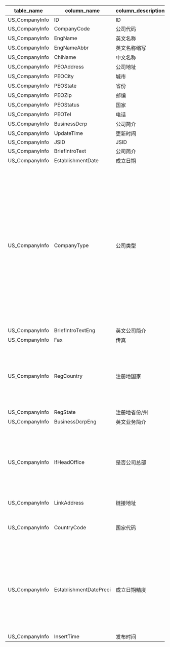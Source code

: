 | table_name | column_name| column_description | 注释 | Annotation|
|---|---|---|---|---|
| US_CompanyInfo | ID | ID || |
| US_CompanyInfo | CompanyCode| 公司代码 || |
| US_CompanyInfo | EngName| 英文名称 || |
| US_CompanyInfo | EngNameAbbr| 英文名称缩写 || |
| US_CompanyInfo | ChiName| 中文名称 || |
| US_CompanyInfo | PEOAddress | 公司地址 || |
| US_CompanyInfo | PEOCity| 城市 || |
| US_CompanyInfo | PEOState | 省份 || |
| US_CompanyInfo | PEOZip | 邮编 || |
| US_CompanyInfo | PEOStatus| 国家 || |
| US_CompanyInfo | PEOTel | 电话 || |
| US_CompanyInfo | BusinessDcrp | 公司简介 || |
| US_CompanyInfo | UpdateTime | 更新时间 || |
| US_CompanyInfo | JSID | JSID || |
| US_CompanyInfo | BriefIntroText | 公司简介 || |
| US_CompanyInfo | EstablishmentDate| 成立日期 || |
| US_CompanyInfo | CompanyType| 公司类型 | 公司类型(CompanyType)与(CT_SystemConst)表中的DM字段关联，令LB = 2261，得到公司类型的具体描述：1-美国联邦存款保险公司(FDIC)的银行分支，2-高等院校，3-融资子公司，4-政府，5-控股公司，6-合营企业，7-非盈利性组织，8-上市公司，9-非上市公司，10-子公司，11-已停止经营解散的实体。 | The company type (CompanyType) is associated with the DM field in the (CT_SystemConst) table, with LB set to 2261, the specific description of the company type is as follows: 1 - Branch of the Federal Deposit Insurance Corporation (FDIC) in the United States, 2 - Higher education institution, 3 - Financing subsidiary, 4 - Government, 5 - Holding company, 6 - Joint venture, 7 - Non-profit organization, 8 - Publicly listed company, 9 - Privately held company, 10 - Subsidiary, 11 - Entity that has ceased operations and been dissolved. |
| US_CompanyInfo | BriefIntroTextEng| 英文公司简介 || |
| US_CompanyInfo | Fax| 传真 || |
| US_CompanyInfo | RegCountry | 注册地国家 | 注册地国家（RegCountry）：与“国家城市代码表(LC_AreaCode)”中的“地区内部编码(AreaInnerCode)”关联，得到注册地国家的相关信息。 | The registered country (RegCountry) is associated with the "AreaInnerCode" in the "LC_AreaCode" table to obtain the relevant information of the registered country. |
| US_CompanyInfo | RegState | 注册地省份/州|| |
| US_CompanyInfo | BusinessDcrpEng| 英文业务简介 || |
| US_CompanyInfo | IfHeadOffice | 是否公司总部 | 是否公司总部(IfHeadOffice)与(CT_SystemConst)表中的DM字段关联，令LB=999 AND DM IN (1,2)，得到是否公司总部的具体描述：1-是，2-否。 | Whether the "IfHeadOffice" field is associated with the "DM" field in the "CT_SystemConst" table, with LB=999 AND DM IN (1,2), to obtain the specific description of whether it is the company headquarters: 1-yes, 2-no. |
| US_CompanyInfo | LinkAddress| 链接地址 || |
| US_CompanyInfo | CountryCode| 国家代码 | 与“国家城市代码表(LC_AreaCode)”中的“地区内部编码(AreaInnerCode)”关联，得到国家的相关信息。 | Associated with the "AreaInnerCode" in the "LC_AreaCode" table to obtain the relevant information of the country. |
| US_CompanyInfo | EstablishmentDatePreci | 成立日期精度 | 成立日期精度(EstablishmentDatePreci)与(CT_SystemConst)表中的DM字段关联，令LB=102 AND DM in (27,28,29)，得到成立日期精度的具体描述：27-年，28-月，29-日。 | The precision of the establishment date (EstablishmentDatePreci) is associated with the DM field in the CT_SystemConst table. When LB=102 and DM is in (27,28,29), the specific description of the precision of the establishment date is obtained: 27 - year, 28 - month, 29 - day.|
| US_CompanyInfo | InsertTime | 发布时间 || |
